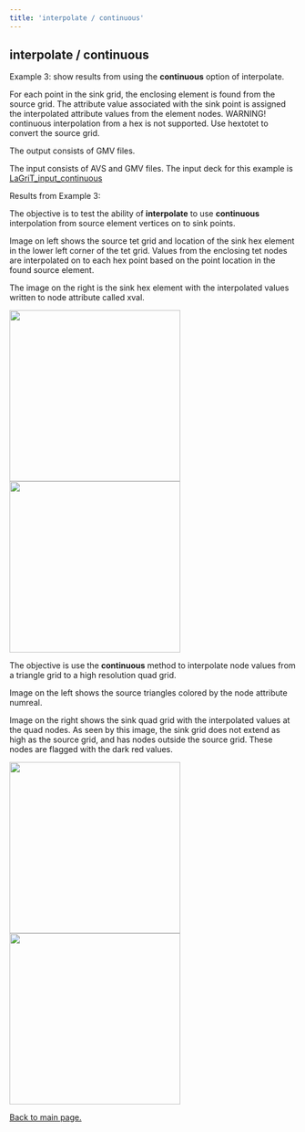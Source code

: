 ```yaml
---
title: 'interpolate / continuous'
---
```


interpolate / continuous
------------------------

Example 3: show results from using the **continuous** option of
interpolate.


 For each point in the sink grid, the enclosing element is found from
 the source grid. The attribute value associated with the sink point is
 assigned the interpolated attribute values from the element nodes.
 WARNING! continuous interpolation from a hex is not supported. Use
 hextotet to convert the source grid.

 The output consists of GMV files.

 The input consists of AVS and GMV files. The input deck for this
 example is [LaGriT\_input\_continuous](lagrit_input_continuous)


Results from Example 3:


 The objective is to test the ability of **interpolate** to use
 **continuous** interpolation from source element vertices on to sink
 points.

 Image on left shows the source tet grid and location of the sink hex
 element in the lower left corner of the tet grid. Values from the
 enclosing tet nodes are interpolated on to each hex point based on the
 point location in the found source element.

 The image on the right is the sink hex element with the interpolated
 values written to node attribute called xval.

<img height="300" width="300" src="https://lanl.github.io/LaGriT/assets/images/con01_src_TN.GIF"> 

<img height="300" width="300" src="https://lanl.github.io/LaGriT/assets/images/con01_sink_TN.GIF">

 The objective is use the **continuous** method to interpolate node
 values from a triangle grid to a high resolution quad grid.

 Image on the left shows the source triangles colored by the node
 attribute numreal.

 Image on the right shows the sink quad grid with the interpolated
 values at the quad nodes. As seen by this image, the sink grid does
 not extend as high as the source grid, and has nodes outside the
 source grid. These nodes are flagged with the dark red values.

<img height="300" width="300" src="https://lanl.github.io/LaGriT/assets/images/con02_src_TN.GIF">

<img height="300" width="300" src="https://lanl.github.io/LaGriT/assets/images/con02_sink_TN.GIF">

[Back to main page.](commands/main_interpolate.md#DEMOS)

